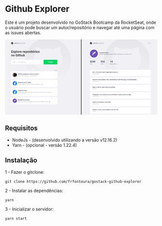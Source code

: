 # Github Explorer

Este é um projeto desenvolvido no GoStack Bootcamp da RocketSeat, onde o usuário pode buscar um autor/repositório e navegar até uma página com as issues abertas.

![Github Explorer](resources/github_explorer.png)

## Requisitos

* NodeJs - (desenvolvido utilizando a versão v12.16.2)
* Yarn - (opcional - versão 1.22.4)

## Instalação

1 - Fazer o gitclone:

```
git clone https://github.com/frfontoura/gostack-github-explorer
```

2 - Instalar as dependências:
```
yarn
```

3 - Inicializar o servidor:
```
yarn start
```
